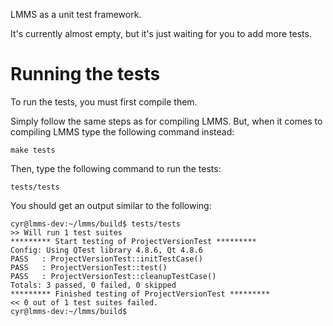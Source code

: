 LMMS as a unit test framework.

It's currently almost empty, but it's just waiting for you to add more tests.

# Running the tests

To run the tests, you must first compile them.

Simply follow the same steps as for compiling LMMS. But, when it comes to compiling LMMS type the following command instead:

```
make tests
```

Then, type the following command to run the tests:

```
tests/tests
```

You should get an output similar to the following:

```
cyr@lmms-dev:~/lmms/build$ tests/tests
>> Will run 1 test suites
********* Start testing of ProjectVersionTest *********
Config: Using QTest library 4.8.6, Qt 4.8.6
PASS   : ProjectVersionTest::initTestCase()
PASS   : ProjectVersionTest::test()
PASS   : ProjectVersionTest::cleanupTestCase()
Totals: 3 passed, 0 failed, 0 skipped
********* Finished testing of ProjectVersionTest *********
<< 0 out of 1 test suites failed.
cyr@lmms-dev:~/lmms/build$
```